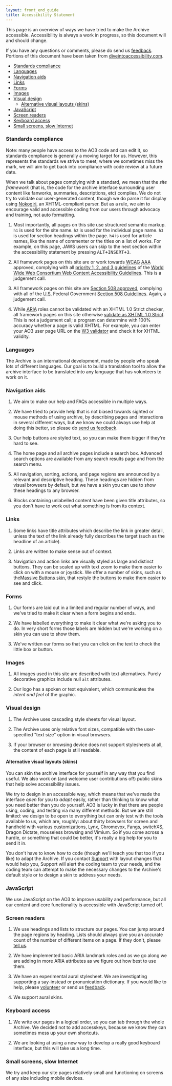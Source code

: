 ```yaml
---
layout: front_end_guide
title: Accessibility Statement
---
```

This page is an overview of ways we have tried to make the Archive accessible. Accessibility is always a work in progress, so this document will and should change.

If you have any questions or comments, please do send us [feedback](http://archiveofourown.org/support). Portions of this document have been taken from [diveintoaccessibility.com](http://diveintoaccessibility.com).

* [Standards compliance](#standards-compliance)
* [Languages](#languages)
* [Navigation aids](#navigation-aids)
* [Links](#links)
* [Forms](#forms)
* [Images](#images)
* [Visual design](#visual-design)
    * [Alternative visual layouts (skins)](#visual-design-alternative-visual-layouts)
* [JavaScript](#javascript)
* [Screen readers](#screen-readers)
* [Keyboard access](#keyboard-access)
* [Small screens, slow Internet](#small-screens-slow-internet)

<h3 id="standards-compliance">Standards compliance</h3>

Note: many people have access to the AO3 code and can edit it, so standards compliance is generally a moving target for us. However, this represents the standards we strive to meet; where we sometimes miss the mark, we will aim to get back into compliance with code review at a future date.

When we talk about pages complying with a standard, we mean that the *site framework* (that is, the code for the archive interface surrounding user content like fanworks, summaries, descriptions, etc) complies. We do not try to validate our user-generated content, though we do parse it for display using [Nokogiri](http://nokogiri.org), an XHTML-compliant parser. But as a rule, we aim to encourage valid and accessible coding from our users through advocacy and training, not auto formatting. 

1.  Most importantly, all pages on this site use structured semantic markup. `h1` is used for the site name. `h2` is used for the individual page name. `h3` is used for section headings within the page. `h4` is used for article names, like the name of commenter or the titles on a list of works. For example, on this page, JAWS users can skip to the next section within the accessibility statement by pressing <kbd>ALT+INSERT+3</kbd>.

2. All framework pages on this site are or work towards <acronym title="Web Content Accessibility Guidelines">WCAG</acronym> <acronym title="triple A">AAA</acronym> approved, complying with all [priority 1, 2, and 3 guidelines](http://www.w3.org/TR/WAI-WEBCONTENT/full-checklist.html) of the [World Wide Web Consortium Web Content Accessibility Guidelines](http://www.w3.org/TR/WCAG10/). This is a judgement call. 

4.  All framework pages on this site are <a href="http://www.cynthiasays.com/">Section 508 approved</a>, complying with all of the <acronym title="United States">U.S.</acronym> Federal Government <a href="http://www.section508.gov/">Section 508 Guidelines</a>.  Again, a judgement call.  

5.  While <abbr title="Accessible Rich Internet Applications">ARIA</abbr> roles cannot be validated with an XHTML 1.0 Strict checker, all framework pages on this site otherwise <a href="http://validator.w3.org/">validate as <acronym title="extensible hypertext markup language">XHTML</acronym> 1.0 Strict</a>.  This is not a judgement call; a program can determine with 100% accuracy whether a page is valid XHTML. For example, you can enter your AO3 user page URL on the [W3 validator](http://validator.w3.org/check) and check it for XHTML validity.

<h3 id="languages">Languages</h3>

The Archive is an international development, made by people who speak lots of different languages. Our goal is to build a translation tool to allow the archive interface to be translated into any language that has volunteers to work on it.

<h3 id="navigation-aids">Navigation aids</h3>

1.  We aim to make our help and FAQs accessible in multiple ways. 

2.  We have tried to provide help that is not biased towards sighted or mouse methods of using archive, by describing pages and interactions in several different ways, but we know we could always use help at doing this better, so please do [send us feedback](http://archiveofourown.org/support).

3.  Our help buttons are styled text, so you can make them bigger if they're hard to see.

4.  The home page and all archive pages include a search box. Advanced search options are available from any search results page and from the search menu.

5.  All navigation, sorting, actions, and page regions are announced by a relevant and descriptive heading. These headings are hidden from visual browsers by default, but we have a skin you can use to show these headings to any browser.

6.  Blocks containing unlabelled content have been given title attributes, so you don't have to work out what something is from its context.

<h3 id="links">Links</h3>

1.  Some links have title attributes which describe the link in greater detail, unless the text of the link already fully describes the target (such as the headline of an article).

2.  Links are written to make sense out of context.

3.  Navigation and action links are visually styled as large and distinct buttons. They can be scaled up with text zoom to make them easier to click on with a mouse or joystick. We offer a number of skins, such as the[Massive Buttons skin](http://archiveofourown.org/skins/895), that restyle the buttons to make them easier to see and click.

<h3 id="forms">Forms</h3>

1.  Our forms are laid out in a limited and regular number of ways, and we've tried to make it clear when a form begins and ends.

2.  We have labelled everything to make it clear what we're asking you to do. In very short forms those labels are hidden but we're working on a skin you can use to show them.

3.  We've written our forms so that you can click on the text to check the little box or button.

<h3 id="images">Images</h3>

1. All images used in this site are described with text alternatives. Purely decorative graphics include null `alt` attributes.


2. Our logo has a spoken or text equivalent, which communicates the *intent and feel* of the graphic.

<h3 id="visual-design">Visual design</h3>

1.  The Archive uses cascading style sheets for visual layout.

2.  The Archive uses only relative font sizes, compatible with the user-specified "text size" option in visual browsers. 

3.  If your browser or browsing device does not support stylesheets at all, the content of each page is still readable.

<h4 id="visual-design-alternative-visual-layouts">Alternative visual layouts (skins)</h4>

You can skin the archive interface for yourself in any way that you find useful. We also work on (and welcome user contributions of!) public skins that help solve accessibility issues. 

We try to design in an accessible way, which means that we've made the interface *open* for you to *adapt* easily, rather than thinking to know what you need better than you do yourself. AO3 is lucky in that there are people using, coding, and testing via many different methods. But we are still limited: we design to be open to everything but can only test with the tools available to us, which are, roughly: about thirty browsers for screen and handheld with various customizations, Lynx, Chromevox, Fangs, switchXS, Dragon Dictate, mouseless browsing and Vimium. So if you come across a hurdle, or something that could be better, it's really a big help for you to send it in. 

You don't have to know how to code (though we'll teach you that too if you like) to adapt the Archive. If you contact [Support](http://archiveofourown.org/support) with layout changes that would help you, Support will alert the coding team to your needs, and the coding team can attempt to make the necessary changes to the Archive's default style or to design a skin to address your needs.

<h3 id="javascript">JavaScript</h3>

We use JavaScript on the AO3 to improve usability and performance, but all our content and core functionality is accessible with JavaScript turned off.

<h3 id="screen-readers">Screen readers</h3>

1.  We use headings and lists to structure our pages. You can jump around the page regions by heading. Lists should always give you an accurate count of the number of different items on a page. If they don't, please [tell us](http://archiveofourown.org/support).

2.  We have implemented basic ARIA landmark roles and as we go along we are adding in more ARIA attributes as we figure out how best to use them.

3.  We have an experimental aural stylesheet. We are investigating supporting a say-instead or pronunication dictionary. If you would like to help, please [volunteer](http://transformativeworks.org/volunteer) or send us [feedback](http://archiveofourown.org/support).

4.  We support aural skins.
				
<h3 id="keyboard access">Keyboard access</h3>

1.  We write our pages in a logical order, so you can tab through the whole Archive. We decided not to add accesskeys, because we know they can sometimes mess up your own shortcuts.

2.  We are looking at using a new way to develop a really good keyboard interface, but this will take us a long time.

<h3 id="small-screens-slow-internet">Small screens, slow Internet</h3>

We try and keep our site pages relatively small and functioning on screens of any size including mobile devices.
